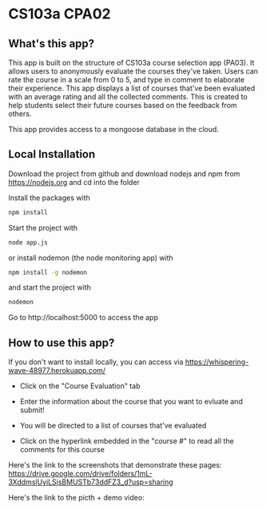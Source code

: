 # CS103a CPA02

## What's this app? 
This app is built on the structure of CS103a course selection app (PA03). It allows users to anonymously evaluate the courses they've taken. Users can rate the course in a scale from 0 to 5, and type in comment to elaborate their experience. This app displays a list of courses that've been evaluated with an average rating and all the collected comments. This is created to help students select their future courses based on the feedback from others. 

This app provides access to a mongoose database in the cloud.

## Local Installation
Download the project from github and download nodejs and npm from https://nodejs.org
and cd into the folder

Install the packages with
``` bash
npm install
```
Start the project with
``` bash
node app.js
```
or install nodemon (the node monitoring app) with
``` bash
npm install -g nodemon
```
and start the project with
``` bash
nodemon
```
Go to http://localhost:5000 to access the app

## How to use this app? 
If you don't want to install locally, you can access via https://whispering-wave-48977.herokuapp.com/ 

* Click on the "Course Evaluation" tab

* Enter the information about the course that you want to evluate and submit!

* You will be directed to a list of courses that've evaluated

* Click on the hyperlink embedded in the "course #" to read all the comments for this course

Here's the link to the screenshots that demonstrate these pages: 
https://drive.google.com/drive/folders/1mL-3XddmslUyiLSjsBMUSTb73ddFZ3_d?usp=sharing

Here's the link to the picth + demo video: 

